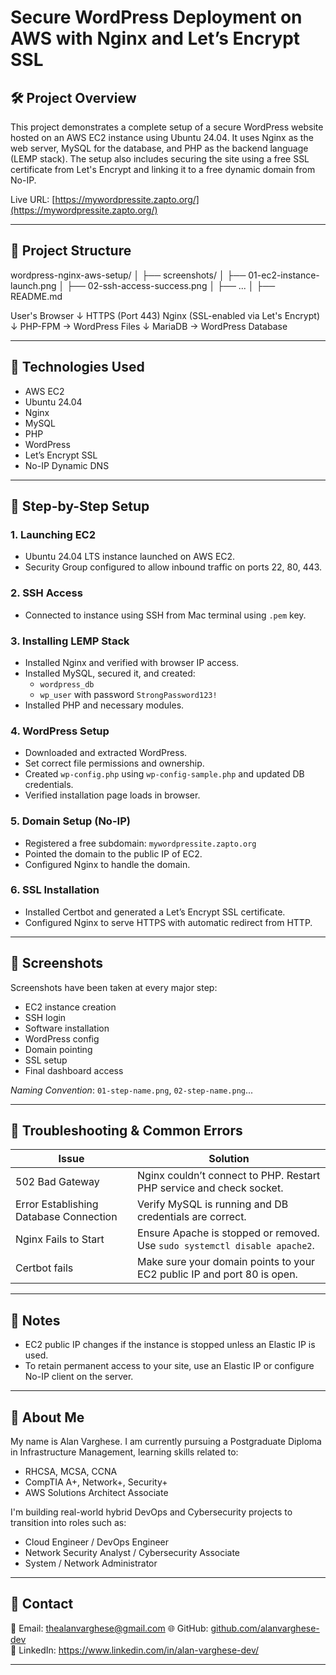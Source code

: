 # Secure WordPress Deployment on AWS with Nginx and Let’s Encrypt SSL

## 🛠 Project Overview

This project demonstrates a complete setup of a secure WordPress website hosted on an AWS EC2 instance using Ubuntu 24.04. It uses Nginx as the web server, MySQL for the database, and PHP as the backend language (LEMP stack). The setup also includes securing the site using a free SSL certificate from Let's Encrypt and linking it to a free dynamic domain from No-IP.

Live URL: [https://mywordpressite.zapto.org/](https://mywordpressite.zapto.org/)

---

## 📁 Project Structure

wordpress-nginx-aws-setup/
│
├── screenshots/
│ ├── 01-ec2-instance-launch.png
│ ├── 02-ssh-access-success.png
│ ├── ...
│
├── README.md


User's Browser
     ↓ HTTPS (Port 443)
  Nginx (SSL-enabled via Let's Encrypt)
     ↓
  PHP-FPM → WordPress Files
     ↓
  MariaDB → WordPress Database


---

## 🚀 Technologies Used

- AWS EC2
- Ubuntu 24.04
- Nginx
- MySQL
- PHP
- WordPress
- Let’s Encrypt SSL
- No-IP Dynamic DNS

---

## 🔧 Step-by-Step Setup

### 1. Launching EC2
- Ubuntu 24.04 LTS instance launched on AWS EC2.
- Security Group configured to allow inbound traffic on ports 22, 80, 443.

### 2. SSH Access
- Connected to instance using SSH from Mac terminal using `.pem` key.

### 3. Installing LEMP Stack
- Installed Nginx and verified with browser IP access.
- Installed MySQL, secured it, and created:
  - `wordpress_db`
  - `wp_user` with password `StrongPassword123!`
- Installed PHP and necessary modules.

### 4. WordPress Setup
- Downloaded and extracted WordPress.
- Set correct file permissions and ownership.
- Created `wp-config.php` using `wp-config-sample.php` and updated DB credentials.
- Verified installation page loads in browser.

### 5. Domain Setup (No-IP)
- Registered a free subdomain: `mywordpressite.zapto.org`
- Pointed the domain to the public IP of EC2.
- Configured Nginx to handle the domain.

### 6. SSL Installation
- Installed Certbot and generated a Let’s Encrypt SSL certificate.
- Configured Nginx to serve HTTPS with automatic redirect from HTTP.

---

## 📸 Screenshots

Screenshots have been taken at every major step:
- EC2 instance creation
- SSH login
- Software installation
- WordPress config
- Domain pointing
- SSL setup
- Final dashboard access

_Naming Convention_: `01-step-name.png`, `02-step-name.png`...

---

## 🧰 Troubleshooting & Common Errors

| Issue | Solution |
|-------|----------|
| 502 Bad Gateway | Nginx couldn’t connect to PHP. Restart PHP service and check socket. |
| Error Establishing Database Connection | Verify MySQL is running and DB credentials are correct. |
| Nginx Fails to Start | Ensure Apache is stopped or removed. Use `sudo systemctl disable apache2`. |
| Certbot fails | Make sure your domain points to your EC2 public IP and port 80 is open. |

---

## 📌 Notes

- EC2 public IP changes if the instance is stopped unless an Elastic IP is used.
- To retain permanent access to your site, use an Elastic IP or configure No-IP client on the server.

---

## 👤 About Me

My name is Alan Varghese. I am currently pursuing a Postgraduate Diploma in Infrastructure Management, learning skills related to:

- RHCSA, MCSA, CCNA
- CompTIA A+, Network+, Security+
- AWS Solutions Architect Associate

I'm building real-world hybrid DevOps and Cybersecurity projects to transition into roles such as:

- Cloud Engineer / DevOps Engineer
- Network Security Analyst / Cybersecurity Associate
- System / Network Administrator

---

## 📇 Contact

📧 Email: thealanvarghese@gmail.com
🌐 GitHub: [github.com/alanvarghese-dev](https://github.com/alanvarghese-dev/)  
🔗 LinkedIn: https://www.linkedin.com/in/alan-varghese-dev/

---


